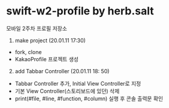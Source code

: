 # swift-w2-profile by herb.salt
모바일 2주차 프로필 저장소

1. make project (20.01.11 17:30)
 - fork, clone
 - KakaoProfile 프로젝트 생성
 
 2. add Tabbar Controller (20.01.11 18: 50)
- Tabbar Controller 추가, Initial View Controller로 지정
- 기본 View Controller(스토리보드에 있던) 삭제
- print(#file, #line, #function, #column) 실행 후 콘솔 출력문 확인
